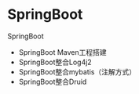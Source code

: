 # SpringBoot
SpringBoot 

- SpringBoot Maven工程搭建
- SpringBoot整合Log4j2
- SpringBoot整合mybatis（注解方式）
- SpringBoot整合Druid
